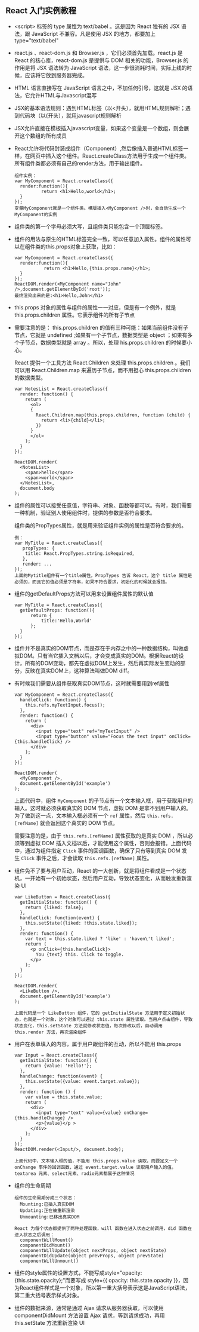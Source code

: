 ## React 入门实例教程

* \<script\> 标签的 type 属性为 text/babel 。这是因为 React 独有的 JSX 语法，跟 JavaScript 不兼容。凡是使用 JSX 的地方，都要加上 type="text/babel"

* react.js 、react-dom.js 和 Browser.js ，它们必须首先加载。react.js 是 React 的核心库，react-dom.js 是提供与 DOM 相关的功能，Browser.js 的作用是将 JSX 语法转为 JavaScript 语法，这一步很消耗时间，实际上线的时候，应该将它放到服务器完成。

* HTML 语言直接写在 JavaScript 语言之中，不加任何引号，这就是 JSX 的语法，它允许HTML与Javascript混写

* JSX的基本语法规则：遇到HTML标签（以<开头），就用HTML规则解析；遇到代码块（以{开头），就用javascript规则解析

* JSX允许直接在模板插入javascript变量，如果这个变量是一个数组，则会展开这个数组的所有成员

* React允许将代码封装成组件（Component）,然后像插入普通HTML标签一样，在网页中插入这个组件。React.createClass方法用于生成一个组件类。所有组件类都必须有自己的render方法，用于输出组件。

  ```
  组件实例：
  var MyComponent = React.createClass({
  	render:function(){
    		return <h1>Hello,world</h1>;
  	}
  });
  变量MyComponent就是一个组件类。模版插入<MyComponent />时，会自动生成一个MyComponent的实例
  ```

* 组件类的第一个字母必须大写，且组件类只能包含一个顶层标签。

* 组件的用法与原生的HTML标签完全一致，可以任意加入属性。组件的属性可以在组件类的this.props对象上获取，比如：

  ```
  var MyComponent = React.createClass({
   	render:function(){
     		 return <h1>Hello,{this.props.name}</h1>;
   	}
  });
  ReactDOM.render(<MyComponent name="John" />,document.getElementById('root'));
  最终渲染出来的是:<h1>Hello,John</h1>
  ```

* this.props 对象的属性与组件的属性一一对应，但是有一个例外，就是 this.props.children 属性。它表示组件的所有子节点

* 需要注意的是： this.props.children 的值有三种可能：如果当前组件没有子节点，它就是 undefined ;如果有一个子节点，数据类型是 object ；如果有多个子节点，数据类型就是 array 。所以，处理 his.props.children 的时候要小心。

  React 提供一个工具方法 React.Children 来处理 this.props.children 。我们可以用 React.Children.map 来遍历子节点，而不用担心 this.props.children 的数据类型。

  ```
  var NotesList = React.createClass({
    render: function() {
      return (
        <ol>
        {
          React.Children.map(this.props.children, function (child) {
            return <li>{child}</li>;
          })
        }
        </ol>
      );
    }
  });

  ReactDOM.render(
    <NotesList>
      <span>hello</span>
      <span>world</span>
    </NotesList>,
    document.body
  );
  ```

* 组件的属性可以接受任意值，字符串、对象、函数等都可以。有时，我们需要一种机制，验证别人使用组件时，提供的参数是否符合要求。

  组件类的PropTypes属性，就是用来验证组件实例的属性是否符合要求的。

  ```
  例：
  var MyTitle = React.createClass({
     propTypes: {
      title: React.PropTypes.string.isRequired,
     },
     render: ...
  });
  上面的Mytitle组件有一个title属性。PropTypes 告诉 React，这个 title 属性是必须的，而且它的值必须是字符串，如果不符合要求，初始化的时候就会报错。
  ```

* 组件的getDefaultProps方法可以用来设置组件属性的默认值

  ```
  var MyTitle = React.createClass({
   	getDefaultProps: function(){
  		return {
  			title:'Hello,World'
  		};
  	}
  });
  ```

* 组件并不是真实的DOM节点，而是存在于内存之中的一种数据结构，叫做虚拟DOM。只有当它插入文档以后，才会变成真实的DOM。根据React的设计，所有的DOM变动，都先在虚拟DOM上发生，然后再实际发生变动的部分，反映在真实DOM上，这种算法叫做DOM diff。

* 有时候我们需要从组件获取真实DOM节点，这时就需要用到ref属性

  ```
  var MyComponent = React.createClass({
    handleClick: function() {
      this.refs.myTextInput.focus();
    },
    render: function() {
      return (
        <div>
          <input type="text" ref="myTextInput" />
          <input type="button" value="Focus the text input" onClick={this.handleClick} />
        </div>
      );
    }
  });

  ReactDOM.render(
    <MyComponent />,
    document.getElementById('example')
  );
  ```

  上面代码中，组件 `MyComponent` 的子节点有一个文本输入框，用于获取用户的输入。这时就必须获取真实的 DOM 节点，虚拟 DOM 是拿不到用户输入的。为了做到这一点，文本输入框必须有一个 `ref` 属性，然后 `this.refs.[refName]` 就会返回这个真实的 DOM 节点。

  需要注意的是，由于 `this.refs.[refName]` 属性获取的是真实 DOM ，所以必须等到虚拟 DOM 插入文档以后，才能使用这个属性，否则会报错。上面代码中，通过为组件指定 `Click` 事件的回调函数，确保了只有等到真实 DOM 发生 `Click` 事件之后，才会读取 `this.refs.[refName]` 属性。

* 组件免不了要与用户互动，React 的一大创新，就是将组件看成是一个状态机，一开始有一个初始状态，然后用户互动，导致状态变化，从而触发重新渲染 UI

  ```
  var LikeButton = React.createClass({
    getInitialState: function() {
      return {liked: false};
    },
    handleClick: function(event) {
      this.setState({liked: !this.state.liked});
    },
    render: function() {
      var text = this.state.liked ? 'like' : 'haven\'t liked';
      return (
        <p onClick={this.handleClick}>
          You {text} this. Click to toggle.
        </p>
      );
    }
  });

  ReactDOM.render(
    <LikeButton />,
    document.getElementById('example')
  );

  上面代码是一个 LikeButton 组件，它的 getInitialState 方法用于定义初始状态，也就是一个对象，这个对象可以通过 this.state 属性读取。当用户点击组件，导致状态变化，this.setState 方法就修改状态值，每次修改以后，自动调用 this.render 方法，再次渲染组件
  ```

* 用户在表单填入的内容，属于用户跟组件的互动，所以不能用 this.props

  ```
  var Input = React.createClass({
    getInitialState: function() {
      return {value: 'Hello!'};
    },
    handleChange: function(event) {
      this.setState({value: event.target.value});
    },
    render: function () {
      var value = this.state.value;
      return (
        <div>
          <input type="text" value={value} onChange={this.handleChange} />
          <p>{value}</p >
        </div>
      );
    }
  });
  ReactDOM.render(<Input/>, document.body);

  上面代码中，文本输入框的值，不能用 this.props.value 读取，而要定义一个 onChange 事件的回调函数，通过 event.target.value 读取用户输入的值。textarea 元素、select元素、radio元素都属于这种情况
  ```

* 组件的生命周期

  ```
  组件的生命周期分成三个状态：
    Mounting:已插入真实DOM
    Updating:正在被重新渲染
    Unmounting:已移出真实DOM

  React 为每个状态都提供了两种处理函数，will 函数在进入状态之前调用，did 函数在进入状态之后调用：
    componentWillMount()
    componentDidMount()
    componentWillUpdate(object nextProps, object nextState)
    componentDidUpdate(object prevProps, object prevState)
    componentWillUnmount()
  ```

* 组件的style属性的设置方式，不能写成style="opacity:{this.state.opacity};"而要写成 style={{ opacity: this.state.opacity }}，因为React组件样式是一个对象，所以第一重大括号表示这是JavaScript语法，第二重大括号表示样式对象。

* 组件的数据来源，通常是通过 Ajax 请求从服务器获取，可以使用 componentDidMount 方法设置 Ajax 请求，等到请求成功，再用 this.setState 方法重新渲染 UI













